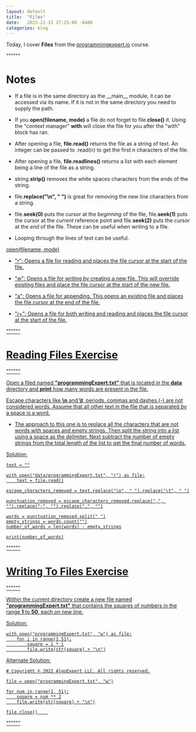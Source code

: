 ```yaml
---
layout: default
title:  "Files"
date:   2023-11-15 17:25:00 -0400
categories: blog
---
```


Today, I cover __Files__ from the [programmingexpert.io][course-site] course.

""""""

# Notes

- If a file is in the same directory as the \_\_main\_\_ module, it can be accessed via its name. If it is not in the same directory you need to supply the path.

- If you __open(filename, mode)__ a file do not forget to file.__close()__ it. Using the "context manager" __with__ will close the file for you after the "with" block has ran.

- After opening a file, __file.read()__ returns the file as a string of text. An integer can be passed to .read(n) to get the first n characters of the file.

- After opening a file, __file.readlines()__ returns a list with each element being a line of the file as a string.

- string.__strip()__ removes the white spaces characters from the ends of the string.

- file.__replace("\n", " ")__ is great for removing the new line characters from a string.

- file.__seek(0)__ puts the cursor at the _beginning_ of the file, file.__seek(1)__ puts the cursor at the _current_ reference point and file.__seek(2)__ puts the cursor at the _end_ of the file. These can be useful when writing to a file.

- Looping through the lines of text can be useful.

<u>open(filename, mode)<u>

- "r": Opens a file for reading and places the file cursor at the start of the file.

- "w": Opens a file for writing by creating a new file. This will override existing files and place the file cursor at the start of the new file.

- "a": Opens a file for appending. This opens an existing file and places the file cursor at the end of the file.

- "r+": Opens a file for both writing and reading and places the file cursor at the start of the file.

""""""

# Reading Files Exercise

""""""

Open a filed named __"programmingExpert.txt"__ that is located in the __data__ directory and __print__ how many words are present in the file.

Escape characters like __\n__ and __\t__, periods, commas and dashes (-) are not considered words. Assume that all other text in the file that is separated by a space is a word.

- The approach to this one is to replace all the characters that are not words with spaces and empty strings. Then split the string into a list using a space as the delimiter. Next subtract the number of empty strings from the total length of the list to get the final number of words.

Solution:

    text = ""

    with open("data/programmingExpert.txt", "r") as file:
        text = file.read()

    escape_characters_removed = text.replace("\n", " ").replace("\t", " ")

    punctuation_removed = escape_characters_removed.replace(",", "").replace("-", "").replace(".", "")

    words = punctuation_removed.split(" ")
    empty_strings = words.count("")
    number_of_words = len(words) - empty_strings

    print(number_of_words)

""""""

# Writing To Files Exercise

""""""

Within the current directory create a new file named __"programmingExpert.txt"__ that contains the squares of numbers in the range __1__ to __50__, each on new line.

Solution:
    
    with open("programmingExpert.txt", "w") as file:
        for i in range(1,51):
            square = i * i
            file.write(str(square) + "\n")

Alternate Solution:

    # Copyright © 2022 AlgoExpert LLC. All rights reserved.

    file = open("programmingExpert.txt", "w")

    for num in range(1, 51):
        square = num ** 2
        file.write(str(square) + "\n")

    file.close()    

""""""

[course-site]: https://www.programmingexpert.io/index